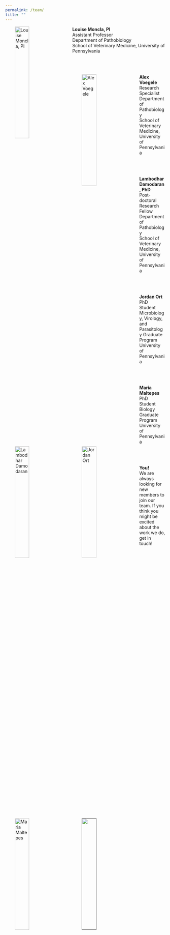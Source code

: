 ```yaml
---
permalink: /team/
title: ""    
---
```


<a href="https://lmoncla.github.io/monclalab/team/LouiseMoncla">
<img src="/monclalab/assets/images/people-Louise-Moncla.png" width="30%" title="Louise Moncla, PI" align="left" hspace="30">
</a>

__Louise Moncla, PI__<br/>
Assistant Professor<br/>
Department of Pathobiology<br/>
School of Veterinary Medicine, University of Pennsylvania<br/><br/><br/><br/>

<a href="https://lmoncla.github.io/monclalab/team/AlexVoegele">
<img src="/monclalab/assets/images/people-Alex-Voegele.jpeg" width="30%" title="Alex Voegele" align="left" hspace="30">
</a>

__Alex Voegele__<br/>
Research Specialist<br/>
Department of Pathobiology<br/>
School of Veterinary Medicine, University of Pennsylvania<br/><br/><br/><br/>

<a href="https://lmoncla.github.io/monclalab/team/LambodharDamodaran">
<img src="/monclalab/assets/images/people-Lambodhar-Damodaran.jpg" width="30%" title="Lambodhar Damodaran" align="left" hspace="30">
</a>

__Lambodhar Damodaran, PhD__<br/>
Post-doctoral Research Fellow<br/>
Department of Pathobiology<br/>
School of Veterinary Medicine, University of Pennsylvania<br/><br/><br/><br/>


<a href="https://lmoncla.github.io/monclalab/team/JordanOrt">
<img src="/monclalab/assets/images/people-Jordan-Ort.jpg" width="30%" title="Jordan Ort" align="left" hspace="30">
</a>

__Jordan Ort__<br/>
PhD Student<br/>
Microbiology, Virology, and Parasitology Graduate Program<br/>
University of Pennsylvania<br/><br/><br/><br/>

<a href="https://lmoncla.github.io/monclalab/team/MariaMaltepes">
<img src="/monclalab/assets/images/people-Maria-Maltepes.jpg" width="30%" title="Maria Maltepes" align="left" hspace="30">
</a>

__Maria Maltepes__<br/>
PhD Student<br/>
Biology Graduate Program<br/>
University of Pennsylvania<br/><br/><br/><br/>

<a href="">
<img src="/monclalab/assets/images/blank.png" width="30%" align="left" hspace="30">
</a>


__You!__<br/>
We are always looking for new members to join our team. If you think you might be excited about the work we do, get in touch!<br/><br/>
